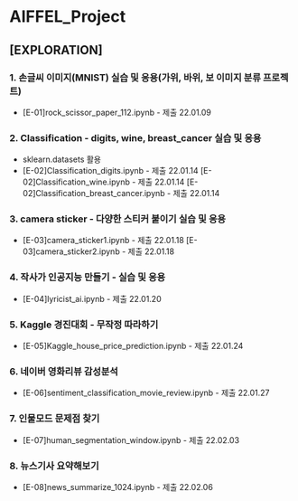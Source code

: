 # AIFFEL_Project
## [EXPLORATION]  

### 1. 손글씨 이미지(MNIST) 실습 및 응용(가위, 바위, 보 이미지 분류 프로젝트)
- [E-01]rock_scissor_paper_112.ipynb - 제출 22.01.09


### 2. Classification - digits, wine, breast_cancer 실습 및 응용
- sklearn.datasets 활용
- [E-02]Classification_digits.ipynb - 제출 22.01.14 
  [E-02]Classification_wine.ipynb - 제출 22.01.14 
  [E-02]Classification_breast_cancer.ipynb - 제출 22.01.14  

### 3. camera sticker - 다양한 스티커 붙이기 실습 및 응용
- [E-03]camera_sticker1.ipynb - 제출 22.01.18 
  [E-03]camera_sticker2.ipynb - 제출 22.01.18  

### 4. 작사가 인공지능 만들기 - 실습 및 응용

- [E-04]lyricist_ai.ipynb - 제출 22.01.20  

### 5. Kaggle 경진대회 - 무작정 따라하기

- [E-05]Kaggle_house_price_prediction.ipynb - 제출 22.01.24  

### 6. 네이버 영화리뷰 감성분석

- [E-06]sentiment_classification_movie_review.ipynb - 제출 22.01.27  

### 7. 인물모드 문제점 찾기

- [E-07]human_segmentation_window.ipynb - 제출 22.02.03  

### 8. 뉴스기사 요약해보기

- [E-08]news_summarize_1024.ipynb - 제출 22.02.06  
